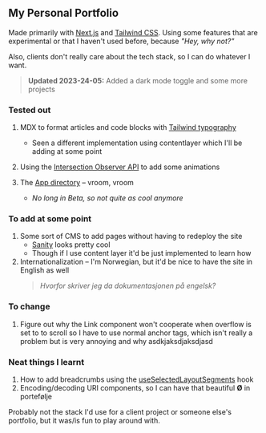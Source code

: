 ## My Personal Portfolio

Made primarily with [Next.js](https://nextjs.org/) and [Tailwind CSS](https://tailwindcss.com/).
Using some features that are experimental or that I haven't used before, because _"Hey, why not?"_

Also, clients don't really care about the tech stack, so I can do whatever I want.

> **Updated 2023-24-05:**
> Added a dark mode toggle and some more projects

### Tested out

1. MDX to format articles and code blocks with [Tailwind typography](https://tailwindcss.com/docs/typography-plugin)
   
   - Seen a different implementation using contentlayer which I'll be adding at some point
 
2. Using the [Intersection Observer API](https://developer.mozilla.org/en-US/docs/Web/API/Intersection_Observer_API) to add some animations
3. The [App directory](https://beta.nextjs.org/docs/getting-started) – vroom, vroom
   
   - *No long in Beta, so not quite as cool anymore*

### To add at some point
1. Some sort of CMS to add pages without having to redeploy the site
   * [Sanity](https://www.sanity.io/) looks pretty cool
   * Though if I use content layer it'd be just implemented to learn how
2. Internationalization – I'm Norwegian, but it'd be nice to have the site in English as well
   > *Hvorfor skriver jeg da dokumentasjonen på engelsk?*

### To change
1. Figure out why the Link component won't cooperate when overflow is set to to scroll so I have to use normal anchor tags, which isn't really a problem but is very annoying and why asdkjaksdjaksdjasd

### Neat things I learnt
1. How to add breadcrumbs using the [useSelectedLayoutSegments](https://beta.nextjs.org/docs/api-reference/use-selected-layout-segments) hook
2. Encoding/decoding URI components, so I can have that beautiful **Ø** in portefølje

Probably not the stack I'd use for a client project or someone else's portfolio, but it was/is fun to play around with.
